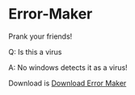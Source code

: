# Error-Maker
Prank your friends!

Q: Is this a virus

A: No windows detects it as a virus!

Download is
[Download Error Maker](https://github.com/EffortyHighy/Error-Maker/releases/download/error/Error.Maker.exe)
